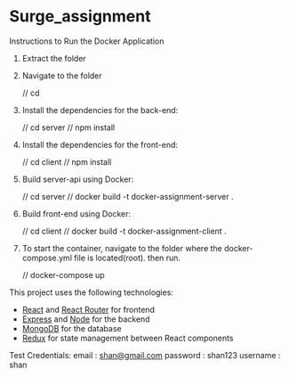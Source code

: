 # Surge_assignment

Instructions to Run the Docker Application

1. Extract the folder
2. Navigate to the folder 

     // cd <foldername> 

3. Install the dependencies for the back-end:

     // cd server
     // npm install

4. Install the dependencies for the front-end:
    
     // cd client
     // npm install 

5. Build server-api using Docker:

     // cd server
     // docker build -t docker-assignment-server .

6. Build front-end using Docker:

     // cd client
     // docker build -t docker-assignment-client .

7. To start the container, navigate to the folder where the docker-compose.yml file is located(root). then run. 
    
     // docker-compose up

This project uses the following technologies:

- [React](https://reactjs.org) and [React Router](https://reacttraining.com/react-router/) for frontend
- [Express](http://expressjs.com/) and [Node](https://nodejs.org/en/) for the backend
- [MongoDB](https://www.mongodb.com/) for the database
- [Redux](https://redux.js.org/basics/usagewithreact) for state management between React components
     
Test Credentials:
email : shan@gmail.com
password : shan123
username : shan
